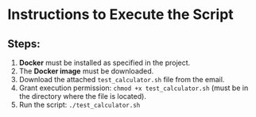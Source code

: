 # Instructions to Execute the Script

## Steps:
1. **Docker** must be installed as specified in the project.
2. The **Docker image** must be downloaded.
3. Download the attached `test_calculator.sh` file from the email.
4. Grant execution permission: `chmod +x test_calculator.sh` (must be in the directory where the file is located).
5. Run the script: `./test_calculator.sh`

